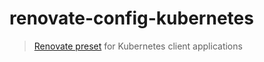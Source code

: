 # renovate-config-kubernetes

> [Renovate preset](https://docs.renovatebot.com/config-presets/) for Kubernetes client applications